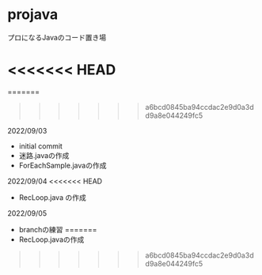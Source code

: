 # projava
プロになるJavaのコード置き場

<<<<<<< HEAD
=======
=======
>>>>>>> a6bcd0845ba94ccdac2e9d0a3dd9a8e044249fc5

2022/09/03
- initial commit
- 迷路.javaの作成
- ForEachSample.javaの作成

2022/09/04
<<<<<<< HEAD
- RecLoop.java の作成

2022/09/05
- branchの練習
=======
- RecLoop.javaの作成
>>>>>>> a6bcd0845ba94ccdac2e9d0a3dd9a8e044249fc5

